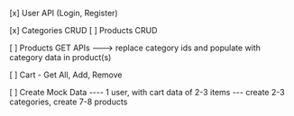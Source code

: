 [x] User API (Login, Register)

[x] Categories CRUD
[ ] Products CRUD

[ ] Products GET APIs ---> replace category ids and populate with category data in product(s)

[ ] Cart - Get All, Add, Remove

[ ] Create Mock Data ---- 1 user, with cart data of 2-3 items --- create 2-3 categories, create 7-8 products
